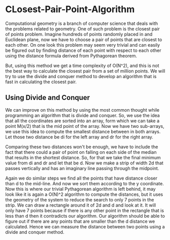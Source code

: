 # CLosest-Pair-Point-Algorithm
Computational geometry is a branch of computer science that deals with the problems related to geometry. One of such problem is the closest pair of points problem. Imagine hundreds of points randomly placed in and Euclidean plane, now we have to choose a pair of points that are closest to each other. On one look this problem may seem very trivial and can easily be figured out by finding distance of each point with respect to each other using the distance formula derived from Pythagorean theorem.

But, using this method we get a time complexity of O(N^2), and this is not the best way to calculate the closest pair from a set of million points. We will try to use the divide and conquer method to develop an algorithm that is fast in calculating the closest pair.

## Using Divide and Conquer

We can improve on this method by using the most common thought while programming an algorithm that is divide and conquer. So, we use the idea that all the coordinates are sorted into an array, form which we can take a point M(x/2) that is the mid point of the array. Now we have two sub-arrays, we use this idea to compute the smallest distance between in both arrays. Let those two distance be di for the left array and dr for the right array.

Comparing these two distances won't be enough, we have to include the fact that there could a pair of point on falling on each side of the median that results in the shortest distance. So, for that we take the final minimum value from di and dr and let that be d. Now we make a strip of width 2d that passes vertically and has an imaginary line passing through the midpoint.

Again we do similar steps we find all the points that have distance closer than d to the mid-line. And now we sort them according to the y coordinate. Now this is where our trivial Pythagorean algorithm is left behind, it may look like it is again a O(N)^2 algorithm to compute the distances, but it uses the geometry of the system to reduce the search to only 7 points in the strip.  We can draw a rectangle around it of 2d and d and look at it. It will only have 7 points because if there is any other point in the rectangle that is less than d then it contradicts our algorithm. Our algorithm should be able to figure out if there are any points that are smaller than the d distance we calculated. Hence we can measure the distance between two points using a divide and conquer method.
